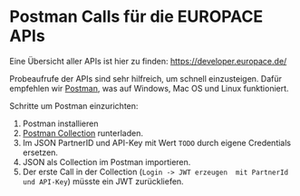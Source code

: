 # Postman Calls für die EUROPACE APIs

Eine Übersicht aller APIs ist hier zu finden: https://developer.europace.de/

Probeaufrufe der APIs sind sehr hilfreich, um schnell einzusteigen. Dafür empfehlen wir [Postman](https://www.getpostman.com/), was auf Windows, Mac OS und Linux funktioniert.

Schritte um Postman einzurichten:
1. Postman installieren
2. [Postman Collection](https://github.com/europace/api-sandbox/blob/master/EUROPACE%20API%20Calls.postman_collection.json) runterladen.
3. Im JSON PartnerID und API-Key mit Wert `TODO` durch eigene Credentials ersetzen.
4. JSON als Collection im Postman importieren.
5. Der erste Call in der Collection (`Login -> JWT erzeugen  mit PartnerId und API-Key`) müsste ein JWT zurückliefen.
